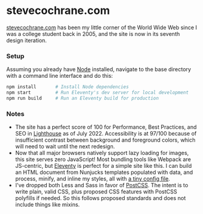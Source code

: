 # stevecochrane.com

[stevecochrane.com](https://stevecochrane.com/) has been my little corner of the World Wide Web since I was a college
student back in 2005, and the site is now in its seventh design iteration.

### Setup

Assuming you already have [Node](https://nodejs.org/) installed, navigate to the base directory with a command line
interface and do this:

```bash
npm install       # Install Node dependencies
npm start         # Run Eleventy's dev server for local development
npm run build     # Run an Eleventy build for production
```

### Notes

- The site has a perfect score of 100 for Performance, Best Practices, and SEO in
  [Lighthouse](https://developers.google.com/web/tools/lighthouse) as of July 2022. Accessibility is at 97/100
  because of insufficient contrast between background and foreground colors, which will need to wait until the next
  redesign.
- Now that all major browsers natively support lazy loading for images, this site serves zero JavaScript!
  Most bundling tools like Webpack are JS-centric, but [Eleventy](https://www.11ty.dev) is perfect for a simple site
  like this. I can build an HTML document from Nunjucks templates populated with data, and process, minify, and inline
  my styles, all with
  [a tiny config file](https://github.com/stevecochrane/stevecochrane.com/blob/main/.eleventy.js).
- I've dropped both Less and Sass in favor of [PostCSS](https://github.com/postcss/postcss). The intent is to write
  plain, valid CSS, plus proposed CSS features with PostCSS polyfills if needed. So this follows proposed standards and
  does not include things like mixins.
